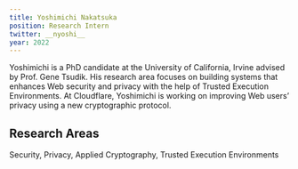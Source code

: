 ```yaml
---
title: Yoshimichi Nakatsuka
position: Research Intern
twitter: __nyoshi__
year: 2022
---
```


Yoshimichi is a PhD candidate at the University of California, Irvine advised by Prof. Gene Tsudik. His research area focuses on building systems that enhances Web security and privacy with the help of Trusted Execution Environments.
At Cloudflare, Yoshimichi is working on improving Web users’ privacy using a new cryptographic protocol.

## Research Areas 
Security, Privacy, Applied Cryptography, Trusted Execution Environments
